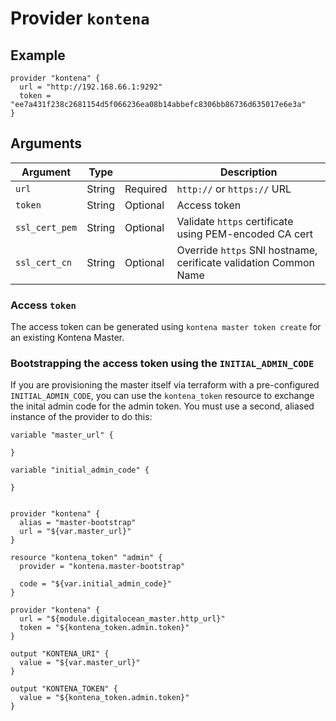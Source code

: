 # Provider `kontena`

## Example

```
provider "kontena" {
  url = "http://192.168.66.1:9292"
  token = "ee7a431f238c2681154d5f066236ea08b14abbefc8306bb86736d635017e6e3a"
}
```

## Arguments

Argument        | Type   |          | Description
----------------|--------|----------|------
`url`           | String | Required | `http://` or `https://` URL
`token`         | String | Optional | Access token
`ssl_cert_pem`  | String | Optional | Validate `https` certificate using PEM-encoded CA cert
`ssl_cert_cn`   | String | Optional | Override `https` SNI hostname, cerificate validation Common Name

### Access `token`

The access token can be generated using `kontena master token create` for an existing Kontena Master.

### Bootstrapping the access token using the  `INITIAL_ADMIN_CODE`

If you are provisioning the master itself via terraform with a pre-configured `INITIAL_ADMIN_CODE`, you can use the `kontena_token` resource to exchange the inital admin code for the admin token. You must use a second, aliased instance of the provider to do this:

```
variable "master_url" {

}

variable "initial_admin_code" {

}


provider "kontena" {
  alias = "master-bootstrap"
  url = "${var.master_url}"
}

resource "kontena_token" "admin" {
  provider = "kontena.master-bootstrap"

  code = "${var.initial_admin_code}"
}

provider "kontena" {
  url = "${module.digitalocean_master.http_url}"
  token = "${kontena_token.admin.token}"
}

output "KONTENA_URI" {
  value = "${var.master_url}"
}

output "KONTENA_TOKEN" {
  value = "${kontena_token.admin.token}"
}
```
